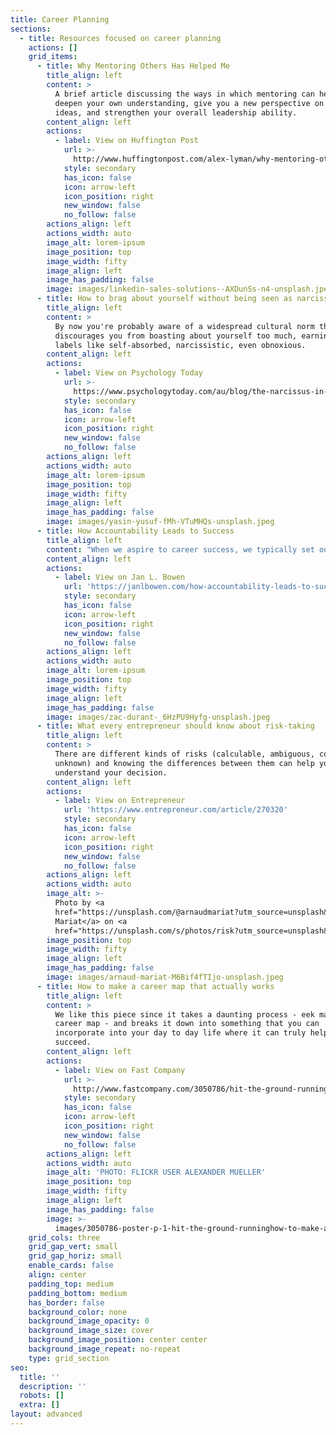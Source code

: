 ```yaml
---
title: Career Planning
sections:
  - title: Resources focused on career planning
    actions: []
    grid_items:
      - title: Why Mentoring Others Has Helped Me
        title_align: left
        content: >
          A brief article discussing the ways in which mentoring can help you to
          deepen your own understanding, give you a new perspective on old
          ideas, and strengthen your overall leadership ability.
        content_align: left
        actions:
          - label: View on Huffington Post
            url: >-
              http://www.huffingtonpost.com/alex-lyman/why-mentoring-others-has-_b_10214756.html
            style: secondary
            has_icon: false
            icon: arrow-left
            icon_position: right
            new_window: false
            no_follow: false
        actions_align: left
        actions_width: auto
        image_alt: lorem-ipsum
        image_position: top
        image_width: fifty
        image_align: left
        image_has_padding: false
        image: images/linkedin-sales-solutions--AXDunSs-n4-unsplash.jpeg
      - title: How to brag about yourself without being seen as narcissistic
        title_align: left
        content: >
          By now you're probably aware of a widespread cultural norm that
          discourages you from boasting about yourself too much, earning you
          labels like self-absorbed, narcissistic, even obnoxious.
        content_align: left
        actions:
          - label: View on Psychology Today
            url: >-
              https://www.psychologytoday.com/au/blog/the-narcissus-in-all-us/201001/how-brag-about-yourself-without-being-seen-narcissistic
            style: secondary
            has_icon: false
            icon: arrow-left
            icon_position: right
            new_window: false
            no_follow: false
        actions_align: left
        actions_width: auto
        image_alt: lorem-ipsum
        image_position: top
        image_width: fifty
        image_align: left
        image_has_padding: false
        image: images/yasin-yusuf-fMh-VTuMHQs-unsplash.jpeg
      - title: How Accountability Leads to Success
        title_align: left
        content: "When we aspire to career success, we typically set our sights on external factors. We establish our goals, determine a strategy, and map out the tasks.\_\n"
        content_align: left
        actions:
          - label: View on Jan L. Bowen
            url: 'https://janlbowen.com/how-accountability-leads-to-success/'
            style: secondary
            has_icon: false
            icon: arrow-left
            icon_position: right
            new_window: false
            no_follow: false
        actions_align: left
        actions_width: auto
        image_alt: lorem-ipsum
        image_position: top
        image_width: fifty
        image_align: left
        image_has_padding: false
        image: images/zac-durant-_6HzPU9Hyfg-unsplash.jpeg
      - title: What every entrepreneur should know about risk-taking
        title_align: left
        content: >
          There are different kinds of risks (calculable, ambiguous, complete
          unknown) and knowing the differences between them can help you better
          understand your decision.
        content_align: left
        actions:
          - label: View on Entrepreneur
            url: 'https://www.entrepreneur.com/article/270320'
            style: secondary
            has_icon: false
            icon: arrow-left
            icon_position: right
            new_window: false
            no_follow: false
        actions_align: left
        actions_width: auto
        image_alt: >-
          Photo by <a
          href="https://unsplash.com/@arnaudmariat?utm_source=unsplash&utm_medium=referral&utm_content=creditCopyText">Arnaud
          Mariat</a> on <a
          href="https://unsplash.com/s/photos/risk?utm_source=unsplash&utm_medium=referral&utm_content=creditCopyText">Unsplash</a>   
        image_position: top
        image_width: fifty
        image_align: left
        image_has_padding: false
        image: images/arnaud-mariat-M6Bif4fTIjo-unsplash.jpeg
      - title: How to make a career map that actually works
        title_align: left
        content: >
          We like this piece since it takes a daunting process - eek making a
          career map - and breaks it down into something that you can
          incorporate into your day to day life where it can truly help you
          succeed.
        content_align: left
        actions:
          - label: View on Fast Company
            url: >-
              http://www.fastcompany.com/3050786/hit-the-ground-running/how-to-make-a-career-map-that-actually-works
            style: secondary
            has_icon: false
            icon: arrow-left
            icon_position: right
            new_window: false
            no_follow: false
        actions_align: left
        actions_width: auto
        image_alt: 'PHOTO: FLICKR USER ALEXANDER MUELLER'
        image_position: top
        image_width: fifty
        image_align: left
        image_has_padding: false
        image: >-
          images/3050786-poster-p-1-hit-the-ground-runninghow-to-make-a-career-map-that-actually-works.jpeg
    grid_cols: three
    grid_gap_vert: small
    grid_gap_horiz: small
    enable_cards: false
    align: center
    padding_top: medium
    padding_bottom: medium
    has_border: false
    background_color: none
    background_image_opacity: 0
    background_image_size: cover
    background_image_position: center center
    background_image_repeat: no-repeat
    type: grid_section
seo:
  title: ''
  description: ''
  robots: []
  extra: []
layout: advanced
---
```

